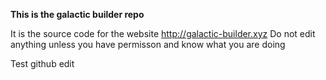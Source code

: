 **This is the galactic builder repo**

It is the source code for the website http://galactic-builder.xyz
Do not edit anything unless you have permisson and know what you are doing

Test github edit
